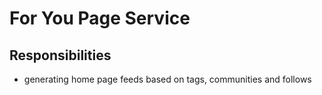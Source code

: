 # For You Page Service

## Responsibilities

- generating home page feeds based on tags, communities and follows 
